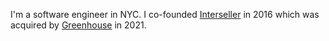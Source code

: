 I'm a software engineer in NYC. I co-founded [Interseller](https://interseller.io) in 2016 which was acquired by [Greenhouse](https://greenhouse.com) in 2021.
